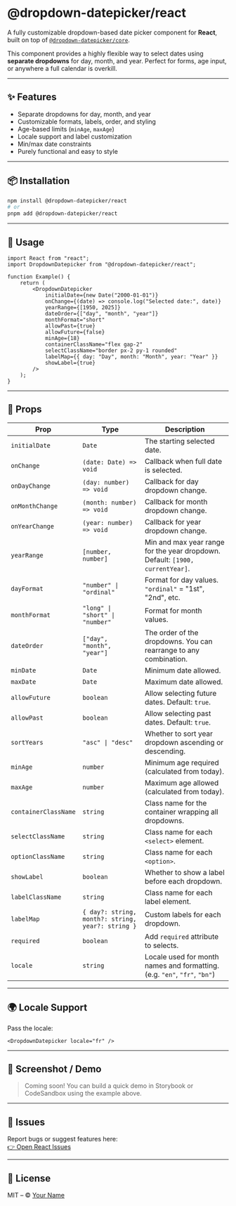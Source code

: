 # @dropdown-datepicker/react

A fully customizable dropdown-based date picker component for **React**, built on top of [`@dropdown-datepicker/core`](https://www.npmjs.com/package/@dropdown-datepicker/core).

This component provides a highly flexible way to select dates using **separate dropdowns** for day, month, and year. Perfect for forms, age input, or anywhere a full calendar is overkill.

---

## ✨ Features

- Separate dropdowns for day, month, and year
- Customizable formats, labels, order, and styling
- Age-based limits (`minAge`, `maxAge`)
- Locale support and label customization
- Min/max date constraints
- Purely functional and easy to style

---

## 📦 Installation

```bash
npm install @dropdown-datepicker/react
# or
pnpm add @dropdown-datepicker/react
```

---

## 🧠 Usage

```tsx
import React from "react";
import DropdownDatepicker from "@dropdown-datepicker/react";

function Example() {
    return (
        <DropdownDatepicker
            initialDate={new Date("2000-01-01")}
            onChange={(date) => console.log("Selected date:", date)}
            yearRange={[1950, 2025]}
            dateOrder={["day", "month", "year"]}
            monthFormat="short"
            allowPast={true}
            allowFuture={false}
            minAge={18}
            containerClassName="flex gap-2"
            selectClassName="border px-2 py-1 rounded"
            labelMap={{ day: "Day", month: "Month", year: "Year" }}
            showLabel={true}
        />
    );
}
```

---

## 🧩 Props

| Prop                 | Type                                              | Description                                                                   |
| -------------------- | ------------------------------------------------- | ----------------------------------------------------------------------------- |
| `initialDate`        | `Date`                                            | The starting selected date.                                                   |
| `onChange`           | `(date: Date) => void`                            | Callback when full date is selected.                                          |
| `onDayChange`        | `(day: number) => void`                           | Callback for day dropdown change.                                             |
| `onMonthChange`      | `(month: number) => void`                         | Callback for month dropdown change.                                           |
| `onYearChange`       | `(year: number) => void`                          | Callback for year dropdown change.                                            |
| `yearRange`          | `[number, number]`                                | Min and max year range for the year dropdown. Default: `[1900, currentYear]`. |
| `dayFormat`          | `"number" \| "ordinal"`                           | Format for day values. `"ordinal"` = "1st", "2nd", etc.                       |
| `monthFormat`        | `"long" \| "short" \| "number"`                   | Format for month values.                                                      |
| `dateOrder`          | `["day", "month", "year"]`                        | The order of the dropdowns. You can rearrange to any combination.             |
| `minDate`            | `Date`                                            | Minimum date allowed.                                                         |
| `maxDate`            | `Date`                                            | Maximum date allowed.                                                         |
| `allowFuture`        | `boolean`                                         | Allow selecting future dates. Default: `true`.                                |
| `allowPast`          | `boolean`                                         | Allow selecting past dates. Default: `true`.                                  |
| `sortYears`          | `"asc" \| "desc"`                                 | Whether to sort year dropdown ascending or descending.                        |
| `minAge`             | `number`                                          | Minimum age required (calculated from today).                                 |
| `maxAge`             | `number`                                          | Maximum age allowed (calculated from today).                                  |
| `containerClassName` | `string`                                          | Class name for the container wrapping all dropdowns.                          |
| `selectClassName`    | `string`                                          | Class name for each `<select>` element.                                       |
| `optionClassName`    | `string`                                          | Class name for each `<option>`.                                               |
| `showLabel`          | `boolean`                                         | Whether to show a label before each dropdown.                                 |
| `labelClassName`     | `string`                                          | Class name for each label element.                                            |
| `labelMap`           | `{ day?: string, month?: string, year?: string }` | Custom labels for each dropdown.                                              |
| `required`           | `boolean`                                         | Add `required` attribute to selects.                                          |
| `locale`             | `string`                                          | Locale used for month names and formatting. (e.g. `"en"`, `"fr"`, `"bn"`)     |

---

## 🌍 Locale Support

Pass the locale:

```tsx
<DropdownDatepicker locale="fr" />
```

---

## 📸 Screenshot / Demo

> Coming soon! You can build a quick demo in Storybook or CodeSandbox using the example above.

---

## 🐛 Issues

Report bugs or suggest features here:  
[👉 Open React Issues](https://github.com/tanvir0604/dropdown-datepicker/issues?q=label:package:react)

---

## 📄 License

MIT – © [Your Name](https://github.com/tanvir0604)
